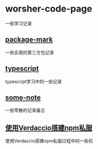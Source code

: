 # worsher-code-page
一些学习记录

## [package-mark](https://worsher.github.io/code-blog-note/package-mark)
一些实用的第三方包记录

## [typescript](https://worsher.github.io/code-blog-note/typescript)
typescript学习中的一些记录

## [some-note](https://worsher.github.io/code-blog-note/some-note)
一些零散的记录备忘

## [使用Verdaccio搭建npm私服](https://worsher.github.io/code-blog-note/verdaccio)
使用Verdaccio搭建npm私服过程中的一些坑